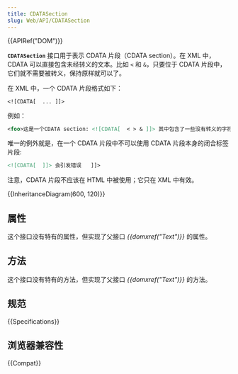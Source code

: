 ```yaml
---
title: CDATASection
slug: Web/API/CDATASection
---
```


{{APIRef("DOM")}}

**`CDATASection`** 接口用于表示 CDATA 片段（CDATA section）。在 XML 中， CDATA 可以直接包含未经转义的文本。比如 `<` 和 `&`，只要位于 CDATA 片段中，它们就不需要被转义，保持原样就可以了。

在 XML 中，一个 CDATA 片段格式如下：

```plain
<![CDATA[  ... ]]>
```

例如：

```xml
<foo>这是一个CDATA section: <![CDATA[  < > & ]]> 其中包含了一些没有转义的字符。 </foo>
```

唯一的例外就是，在一个 CDATA 片段中不可以使用 CDATA 片段本身的闭合标签片段:

```xml
<![CDATA[  ]]> 会引发错误   ]]>
```

注意，CDATA 片段不应该在 HTML 中被使用；它只在 XML 中有效。

{{InheritanceDiagram(600, 120)}}

## 属性

这个接口没有特有的属性，但实现了父接口 _{{domxref("Text")}}_ 的属性。

## 方法

这个接口没有特有的方法，但实现了父接口 _{{domxref("Text")}}_ 的方法。

## 规范

{{Specifications}}

## 浏览器兼容性

{{Compat}}
